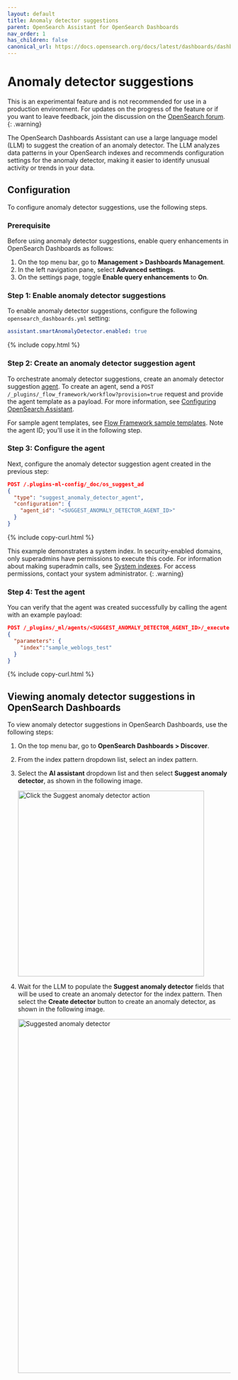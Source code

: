 ```yaml
---
layout: default
title: Anomaly detector suggestions
parent: OpenSearch Assistant for OpenSearch Dashboards
nav_order: 1
has_children: false
canonical_url: https://docs.opensearch.org/docs/latest/dashboards/dashboards-assistant/suggest-anomaly-detector/
---
```


# Anomaly detector suggestions

This is an experimental feature and is not recommended for use in a production environment. For updates on the progress of the feature or if you want to leave feedback, join the discussion on the [OpenSearch forum](https://forum.opensearch.org/).    
{: .warning}

The OpenSearch Dashboards Assistant can use a large language model (LLM) to suggest the creation of an anomaly detector. The LLM analyzes data patterns in your OpenSearch indexes and recommends configuration settings for the anomaly detector, making it easier to identify unusual activity or trends in your data.

## Configuration

To configure anomaly detector suggestions, use the following steps.

### Prerequisite

Before using anomaly detector suggestions, enable query enhancements in OpenSearch Dashboards as follows:

1. On the top menu bar, go to **Management > Dashboards Management**. 
1. In the left navigation pane, select **Advanced settings**.
1. On the settings page, toggle **Enable query enhancements** to **On**.

### Step 1: Enable anomaly detector suggestions

To enable anomaly detector suggestions, configure the following `opensearch_dashboards.yml` setting:

```yaml
assistant.smartAnomalyDetector.enabled: true
```
{% include copy.html %}

### Step 2: Create an anomaly detector suggestion agent

To orchestrate anomaly detector suggestions, create an anomaly detector suggestion [agent]({{site.url}}{{site.baseurl}}/ml-commons-plugin/agents-tools/index/#agents). To create an agent, send a `POST /_plugins/_flow_framework/workflow?provision=true` request and provide the agent template as a payload. For more information, see [Configuring OpenSearch Assistant]({{site.url}}{{site.baseurl}}/dashboards/dashboards-assistant/index/#configuring-opensearch-assistant).

For sample agent templates, see [Flow Framework sample templates](https://github.com/opensearch-project/flow-framework/tree/2.x/sample-templates). Note the agent ID; you'll use it in the following step.

### Step 3: Configure the agent

Next, configure the anomaly detector suggestion agent created in the previous step:

```json
POST /.plugins-ml-config/_doc/os_suggest_ad
{
  "type": "suggest_anomaly_detector_agent",
  "configuration": {
    "agent_id": "<SUGGEST_ANOMALY_DETECTOR_AGENT_ID>"
  }
}
```
{% include copy-curl.html %}

This example demonstrates a system index. In security-enabled domains, only superadmins have permissions to execute this code. For information about making superadmin calls, see [System indexes]({{site.url}}{{site.baseurl}}/security/configuration/system-indices/). For access permissions, contact your system administrator.
{: .warning}

### Step 4: Test the agent

You can verify that the agent was created successfully by calling the agent with an example payload:

```json
POST /_plugins/_ml/agents/<SUGGEST_ANOMALY_DETECTOR_AGENT_ID>/_execute
{
  "parameters": {
    "index":"sample_weblogs_test"
  }
}
```
{% include copy-curl.html %}

## Viewing anomaly detector suggestions in OpenSearch Dashboards

To view anomaly detector suggestions in OpenSearch Dashboards, use the following steps:

1. On the top menu bar, go to **OpenSearch Dashboards > Discover**.

1. From the index pattern dropdown list, select an index pattern.

1. Select the **AI assistant** dropdown list and then select **Suggest anomaly detector**, as shown in the following image.

    <img width="420px" src="{{site.url}}{{site.baseurl}}/images/dashboards-assistant/suggestAD-button.png" alt="Click the Suggest anomaly detector action">

1. Wait for the LLM to populate the **Suggest anomaly detector** fields that will be used to create an anomaly detector for the index pattern. Then select the **Create detector** button to create an anomaly detector, as shown in the following image.

    <img width="800px" src="{{site.url}}{{site.baseurl}}/images/dashboards-assistant/suggestAD-UI.png" alt="Suggested anomaly detector">
